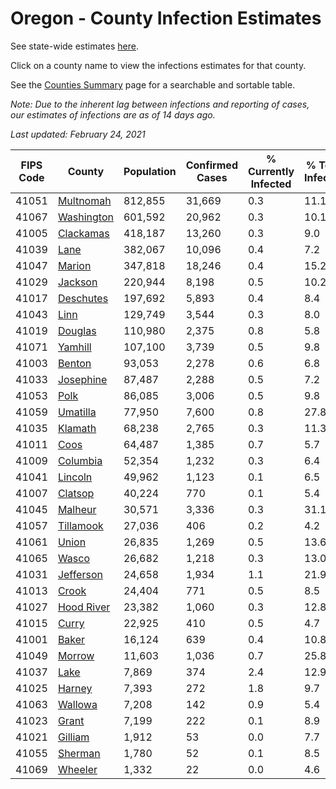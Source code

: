 # Oregon - County Infection Estimates

See state-wide estimates [here](/infections/us-or).

Click on a county name to view the infections estimates for that county.

See the [Counties Summary](/infections/summary-counties) page for a searchable and sortable table.

*Note: Due to the inherent lag between infections and reporting of cases, our estimates of infections are as of 14 days ago.*

*Last updated: February 24, 2021*

|   FIPS Code |                   County |   Population |   Confirmed Cases |   % Currently Infected |   % Total Infected |
|-------------|--------------------------|--------------|-------------------|------------------------|--------------------|
|       41051 |   [Multnomah](multnomah) |      812,855 |            31,669 |                    0.3 |               11.1 |
|       41067 | [Washington](washington) |      601,592 |            20,962 |                    0.3 |               10.1 |
|       41005 |   [Clackamas](clackamas) |      418,187 |            13,260 |                    0.3 |                9.0 |
|       41039 |             [Lane](lane) |      382,067 |            10,096 |                    0.4 |                7.2 |
|       41047 |         [Marion](marion) |      347,818 |            18,246 |                    0.4 |               15.2 |
|       41029 |       [Jackson](jackson) |      220,944 |             8,198 |                    0.5 |               10.2 |
|       41017 |   [Deschutes](deschutes) |      197,692 |             5,893 |                    0.4 |                8.4 |
|       41043 |             [Linn](linn) |      129,749 |             3,544 |                    0.3 |                8.0 |
|       41019 |       [Douglas](douglas) |      110,980 |             2,375 |                    0.8 |                5.8 |
|       41071 |       [Yamhill](yamhill) |      107,100 |             3,739 |                    0.5 |                9.8 |
|       41003 |         [Benton](benton) |       93,053 |             2,278 |                    0.6 |                6.8 |
|       41033 |   [Josephine](josephine) |       87,487 |             2,288 |                    0.5 |                7.2 |
|       41053 |             [Polk](polk) |       86,085 |             3,006 |                    0.5 |                9.8 |
|       41059 |     [Umatilla](umatilla) |       77,950 |             7,600 |                    0.8 |               27.8 |
|       41035 |       [Klamath](klamath) |       68,238 |             2,765 |                    0.3 |               11.3 |
|       41011 |             [Coos](coos) |       64,487 |             1,385 |                    0.7 |                5.7 |
|       41009 |     [Columbia](columbia) |       52,354 |             1,232 |                    0.3 |                6.4 |
|       41041 |       [Lincoln](lincoln) |       49,962 |             1,123 |                    0.1 |                6.5 |
|       41007 |       [Clatsop](clatsop) |       40,224 |               770 |                    0.1 |                5.4 |
|       41045 |       [Malheur](malheur) |       30,571 |             3,336 |                    0.3 |               31.1 |
|       41057 |   [Tillamook](tillamook) |       27,036 |               406 |                    0.2 |                4.2 |
|       41061 |           [Union](union) |       26,835 |             1,269 |                    0.5 |               13.6 |
|       41065 |           [Wasco](wasco) |       26,682 |             1,218 |                    0.3 |               13.0 |
|       41031 |   [Jefferson](jefferson) |       24,658 |             1,934 |                    1.1 |               21.9 |
|       41013 |           [Crook](crook) |       24,404 |               771 |                    0.5 |                8.5 |
|       41027 | [Hood River](hood-river) |       23,382 |             1,060 |                    0.3 |               12.8 |
|       41015 |           [Curry](curry) |       22,925 |               410 |                    0.5 |                4.7 |
|       41001 |           [Baker](baker) |       16,124 |               639 |                    0.4 |               10.8 |
|       41049 |         [Morrow](morrow) |       11,603 |             1,036 |                    0.7 |               25.8 |
|       41037 |             [Lake](lake) |        7,869 |               374 |                    2.4 |               12.9 |
|       41025 |         [Harney](harney) |        7,393 |               272 |                    1.8 |                9.7 |
|       41063 |       [Wallowa](wallowa) |        7,208 |               142 |                    0.9 |                5.4 |
|       41023 |           [Grant](grant) |        7,199 |               222 |                    0.1 |                8.9 |
|       41021 |       [Gilliam](gilliam) |        1,912 |                53 |                    0.0 |                7.7 |
|       41055 |       [Sherman](sherman) |        1,780 |                52 |                    0.1 |                8.5 |
|       41069 |       [Wheeler](wheeler) |        1,332 |                22 |                    0.0 |                4.6 |
